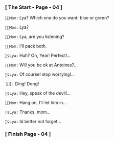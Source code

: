 ### 					     [ The Start - Page - 04 ]

`👩‍👓Mom:` Lya? Which one do you want: blue or green?

`👩‍🏫Mom:` Lya?

`👩‍🏫Mom:` Lya, are you listening?

`👩‍🏫Mom:`  I'll pack both.

`🕵️‍♀️Lya:` Huh? Oh, Year! Perfect!...

`👩‍🏫Mom:` Will you be ok at Antoines?...

`🕵️‍♀️Lya:` Of course! stop worrying!...

`[🔔]:` Ding! Dong!  

`🕵️‍♀️Lya:` Hey, speak of the devil!...

`👩‍🏫Mom:` Hang on, I'll let him in...

`🕵️‍♀️Lya:` Thanks, mom...

`🕵️‍♀️Lya:` Id better not forget...

###			             [ Finish Page - 04 ]



